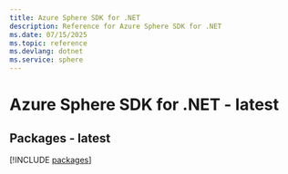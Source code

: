 ```yaml
---
title: Azure Sphere SDK for .NET
description: Reference for Azure Sphere SDK for .NET
ms.date: 07/15/2025
ms.topic: reference
ms.devlang: dotnet
ms.service: sphere
---
```

# Azure Sphere SDK for .NET - latest
## Packages - latest
[!INCLUDE [packages](sphere-index.md)]